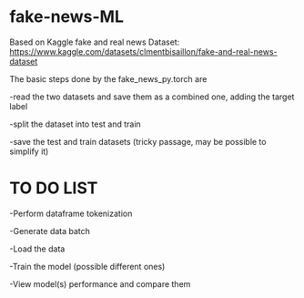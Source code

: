 # fake-news-ML

Based on Kaggle fake and real news Dataset: https://www.kaggle.com/datasets/clmentbisaillon/fake-and-real-news-dataset

The basic steps done by the fake_news_py.torch are

-read the two datasets and save them as a combined one, adding the target label

-split the dataset into test and train

-save the test and train datasets (tricky passage, may be possible to simplify it)

# TO DO LIST
-Perform dataframe tokenization

-Generate data batch

-Load the data

-Train the model (possible different ones)

-View model(s) performance and compare them

